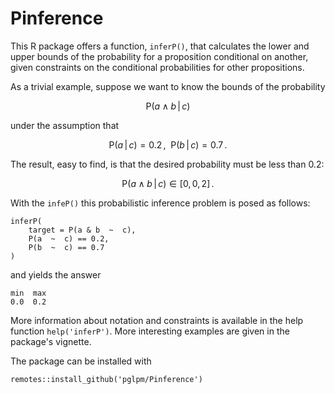# Pinference

This R package offers a function, `inferP()`, that calculates the lower and upper bounds of the probability for a proposition conditional on another, given constraints on the conditional probabilities for other propositions.

As a trivial example, suppose we want to know the bounds of the probability

$$
\mathrm{P}(a \land b \,\vert\, c)
$$

under the assumption that

$$
\mathrm{P}(a \,\vert\, c) = 0.2 \,,\enspace
\mathrm{P}(b \,\vert\, c) = 0.7 \,.
$$

The result, easy to find, is that the desired probability must be less than $0.2$:

$$
\mathrm{P}(a \land b \,\vert\, c) \in [0, 0,2] \,.
$$

With the `infeP()` this probabilistic inference problem is posed as follows:
```{r}
inferP(
    target = P(a & b  ~  c),
    P(a  ~  c) == 0.2,
    P(b  ~  c) == 0.7
)
```
and yields the answer
```
min  max
0.0  0.2
```

More information about notation and constraints is available in the help function `help('inferP')`. More interesting examples are given in the package's vignette.

The package can be installed with
```
remotes::install_github('pglpm/Pinference')
```

